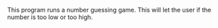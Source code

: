 This program runs a number
guessing game. This will let the
user if the number is too low
or too high.
